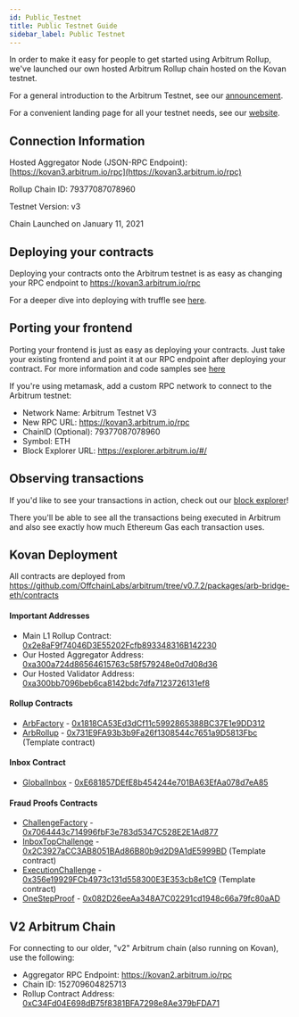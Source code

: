 ```yaml
---
id: Public_Testnet
title: Public Testnet Guide
sidebar_label: Public Testnet
---
```


In order to make it easy for people to get started using Arbitrum Rollup, we've launched our own hosted Arbitrum Rollup chain hosted on the Kovan testnet.

For a general introduction to the Arbitrum Testnet, see our [announcement](https://medium.com/offchainlabs/arbitrum-rollup-testnet-full-featured-and-open-to-all-da3255b562ea).

For a convenient landing page for all your testnet needs, see our [website](https://arbitrum.io/testnet/).

## Connection Information

Hosted Aggregator Node (JSON-RPC Endpoint): [https://kovan3.arbitrum.io/rpc](https://kovan3.arbitrum.io/rpc)

Rollup Chain ID: 79377087078960

Testnet Version: v3

Chain Launched on January 11, 2021

## Deploying your contracts

Deploying your contracts onto the Arbitrum testnet is as easy as changing your RPC endpoint to https://kovan3.arbitrum.io/rpc

For a deeper dive into deploying with truffle see [here](Contract_Deployment.md).

## Porting your frontend

Porting your frontend is just as easy as deploying your contracts. Just take your existing frontend and point it at our RPC endpoint after deploying your contract. For more information and code samples see [here](Frontend_Integration.md)

If you're using metamask, add a custom RPC network to connect to the Arbitrum testnet:

- Network Name: Arbitrum Testnet V3
- New RPC URL: https://kovan3.arbitrum.io/rpc
- ChainID (Optional): 79377087078960
- Symbol: ETH
- Block Explorer URL: https://explorer.arbitrum.io/#/

## Observing transactions

If you'd like to see your transactions in action, check out our [block explorer](https://explorer.arbitrum.io/#/)!

There you'll be able to see all the transactions being executed in Arbitrum and also see exactly how much Ethereum Gas each transaction uses.

<!--
## Running your own node

We're running an aggregator and validator for our testnet, so you don't have to run any of your own infrastructure. However Arbitrum Rollup is totally decentralized, so if you'd like to run your own infrastructure you can avoid our servers entirely.

The very first step to start building with Arbitrum is [installing](Installation.md). After that you can initialize your local setup by running:

```bash
yarn prod:initialize  0x2e8aF9f74046D3E55202Fcfb893348316B142230 https://kovan.infura.io/v3/YOUR_INFURA_API_ID
```

Running the `prod:initialize` command will create a `arbitrum/rollups/ 0x3B493fD1731528531471Cd18ea2f29f1463D6514` folder with two subfolders, one configured for an aggregator, and the other a validator.

To deploy the validator and aggregator, run

```bash
yarn deploy:validators  0x2e8aF9f74046D3E55202Fcfb893348316B142230 --password=[password]
```

Upon deploying a validator, you'll be asked to deposit the staking requirement, 1 Kovan ETH.

The password argument is used to secure the validator keystore. On the first deployment you set the password to any value, and on later deployments you must resubmit the same password.
--->
## Kovan Deployment

All contracts are deployed from https://github.com/OffchainLabs/arbitrum/tree/v0.7.2/packages/arb-bridge-eth/contracts

#### Important Addresses

- Main L1 Rollup Contract: [0x2e8aF9f74046D3E55202Fcfb893348316B142230](https://kovan.etherscan.io/address/0x2e8aF9f74046D3E55202Fcfb893348316B142230)
- Our Hosted Aggregator Address: [0xa300a724d86564615763c58f579248e0d7d08d36](https://kovan.etherscan.io/address/0xa300a724d86564615763c58f579248e0d7d08d36)
- Our Hosted Validator Address: [0xa300bb7096beb6ca8142bdc7dfa7123726131ef8](https://kovan.etherscan.io/address/0xa300bb7096beb6ca8142bdc7dfa7123726131ef8)

#### Rollup Contracts

- [ArbFactory](https://github.com/OffchainLabs/arbitrum/blob/v0.7.2/packages/arb-bridge-eth/contracts/rollup/ArbFactory.sol) - [0x1818CA53Ed3dCf11c5992865388BC37E1e9DD312](https://kovan.etherscan.io/address/0x1818CA53Ed3dCf11c5992865388BC37E1e9DD312)
- [ArbRollup](https://github.com/OffchainLabs/arbitrum/blob/v0.7.2/packages/arb-bridge-eth/contracts/rollup/ArbRollup.sol) - [0x731E9FA93b3b9Fa26f1308544c7651a9D5813Fbc](https://kovan.etherscan.io/address/0x731E9FA93b3b9Fa26f1308544c7651a9D5813Fbc) (Template contract)

#### Inbox Contract

- [GlobalInbox](https://github.com/OffchainLabs/arbitrum/blob/v0.7.2/packages/arb-bridge-eth/contracts/inbox/GlobalInbox.sol) - [0xE681857DEfE8b454244e701BA63EfAa078d7eA85](https://kovan.etherscan.io/address/0xE681857DEfE8b454244e701BA63EfAa078d7eA85)

#### Fraud Proofs Contracts

- [ChallengeFactory](https://github.com/OffchainLabs/arbitrum/blob/v0.7.2/packages/arb-bridge-eth/contracts/challenge/ChallengeFactory.sol) - [0x7064443c714996fbF3e783d5347C528E2E1Ad877](https://kovan.etherscan.io/address/0x7064443c714996fbF3e783d5347C528E2E1Ad877)
- [InboxTopChallenge](https://github.com/OffchainLabs/arbitrum/blob/v0.7.2/packages/arb-bridge-eth/contracts/challenge/InboxTopChallenge.sol) - [0x2C3927aCC3AB8051BAd86B80b9d2D9A1dE5999BD](https://kovan.etherscan.io/address/0x2C3927aCC3AB8051BAd86B80b9d2D9A1dE5999BD) (Template contract)
- [ExecutionChallenge](https://github.com/OffchainLabs/arbitrum/blob/v0.7.2/packages/arb-bridge-eth/contracts/challenge/ExecutionChallenge.sol) - [0x356e19929FCb4973c131d558300E3E353cb8e1C9](https://kovan.etherscan.io/address/0x356e19929FCb4973c131d558300E3E353cb8e1C9) (Template contract)
- [OneStepProof](https://github.com/OffchainLabs/arbitrum/blob/v0.7.2/packages/arb-bridge-eth/contracts/arch/OneStepProof.sol) - [0x082D26eeAa348A7C02291cd1948c66a79fc80aAD](https://kovan.etherscan.io/address/0x082D26eeAa348A7C02291cd1948c66a79fc80aAD)

## V2 Arbitrum Chain

For connecting to our older, "v2" Arbitrum chain (also running on Kovan), use the following:

- Aggregator RPC Endpoint: https://kovan2.arbitrum.io/rpc
- Chain ID: 152709604825713
- Rollup Contract Address: [0xC34Fd04E698dB75f8381BFA7298e8Ae379bFDA71](https://kovan.etherscan.io/address/0xC34Fd04E698dB75f8381BFA7298e8Ae379bFDA71)

